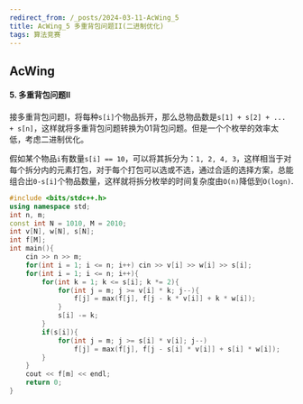 ```yaml
---
redirect_from: /_posts/2024-03-11-AcWing_5
title: AcWing_5 多重背包问题II(二进制优化)
tags: 算法竞赛
---
```


## AcWing

####  5. 多重背包问题II

接多重背包问题I，将每种`s[i]`个物品拆开，那么总物品数是`s[1] + s[2] + ... + s[n]`，这样就将多重背包问题转换为01背包问题。但是一个个枚举的效率太低，考虑二进制优化。

假如某个物品`i`有数量`s[i] == 10`，可以将其拆分为：`1, 2, 4, 3`，这样相当于对每个拆分内的元素打包，对于每个打包可以选或不选，通过合适的选择方案，总能组合出`0-s[i]`个物品数量，这样就将拆分枚举的时间复杂度由`O(n)`降低到`O(logn)`.

```cpp
#include <bits/stdc++.h>
using namespace std;
int n, m;
const int N = 1010, M = 2010;
int v[N], w[N], s[N];
int f[M];
int main(){
    cin >> n >> m;
    for(int i = 1; i <= n; i++) cin >> v[i] >> w[i] >> s[i];
    for(int i = 1; i <= n; i++){
        for(int k = 1; k <= s[i]; k *= 2){
            for(int j = m; j >= v[i] * k; j--){
                f[j] = max(f[j], f[j - k * v[i]] + k * w[i]);
            }
            s[i] -= k;
        }
        if(s[i]){
            for(int j = m; j >= s[i] * v[i]; j--)
                f[j] = max(f[j], f[j - s[i] * v[i]] + s[i] * w[i]);
        }
    }
    cout << f[m] << endl;
    return 0;
}

```